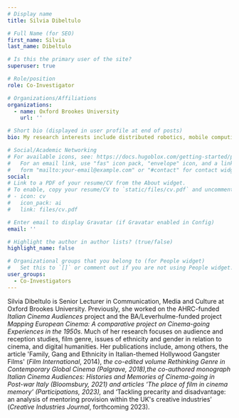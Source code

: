 ```yaml
---
# Display name
title: Silvia Dibeltulo

# Full Name (for SEO)
first_name: Silvia 
last_name: Dibeltulo

# Is this the primary user of the site?
superuser: true

# Role/position
role: Co-Investigator

# Organizations/Affiliations
organizations:
  - name: Oxford Brookes University
    url: ''

# Short bio (displayed in user profile at end of posts)
bio: My research interests include distributed robotics, mobile computing and programmable matter.

# Social/Academic Networking
# For available icons, see: https://docs.hugoblox.com/getting-started/page-builder/#icons
#   For an email link, use "fas" icon pack, "envelope" icon, and a link in the
#   form "mailto:your-email@example.com" or "#contact" for contact widget.
social:
# Link to a PDF of your resume/CV from the About widget.
# To enable, copy your resume/CV to `static/files/cv.pdf` and uncomment the lines below.
# - icon: cv
#   icon_pack: ai
#   link: files/cv.pdf

# Enter email to display Gravatar (if Gravatar enabled in Config)
email: ''

# Highlight the author in author lists? (true/false)
highlight_name: false

# Organizational groups that you belong to (for People widget)
#   Set this to `[]` or comment out if you are not using People widget.
user_groups:
  - Co-Investigators
---
```


Silvia Dibeltulo is Senior Lecturer in Communication, Media and Culture at Oxford Brookes University. Previously, she worked on the AHRC-funded <i>Italian Cinema Audiences</i> project and the BA/Leverhulme-funded project <i>Mapping European Cinema: A comparative project on Cinema-going Experiences in the 1950s</i>. Much of her research focuses on audience and reception studies, film genre, issues of ethnicity and gender in relation to cinema, and digital humanities. Her publications include, among others, the article 'Family, Gang and Ethnicity in Italian-themed Hollywood Gangster Films' (<i>Film International</i>, 2014), <i>the co-edited volume <i>Rethinking Genre in Contemporary Global Cinema</i> (Palgrave, 2018),the co-authored monograph  <i>Italian Cinema Audiences: Histories and Memories of Cinema-going in Post-war Italy</i> (Bloomsbury, 2021) and articles ‘The place of film in cinema memory’ (<i>Participations</i>, 2023),</i> and ‘Tackling precarity and disadvantage: an analysis of mentoring provision within the UK's creative industries’ (<i>Creative Industries Journal</i>, forthcoming 2023).</i>

